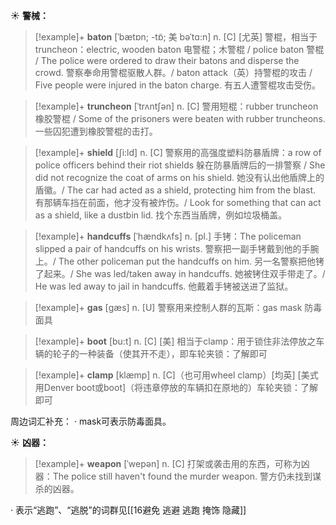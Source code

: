 ☀ <span class="category">**警械：**</span>
>[!example]+ <span class="vocabulary">**baton**</span> [ˈbætɒn; -tɒ̃; 美 bəˈtɑ:n]
> <span class="definition">n. [C] [尤英] 警棍，相当于truncheon：</span>electric, wooden baton 电警棍；木警棍 / police baton 警棍 / The police were ordered to draw their batons and disperse the crowd. 警察奉命用警棍驱散人群。/ baton attack（英）持警棍的攻击 / Five people were injured in the baton charge. 有五人遭警棍攻击受伤。
                      
>[!example]+ <span class="vocabulary">**truncheon**</span> [ˈtrʌntʃən]
> <span class="definition">n. [C] 警用短棍：</span>rubber truncheon 橡胶警棍 / Some of the prisoners were beaten with rubber truncheons. 一些囚犯遭到橡胶警棍的击打。

>[!example]+ <span class="vocabulary">**shield**</span> [ʃi:ld]
> <span class="definition">n. [C] 警察用的高强度塑料防暴盾牌：</span>a row of police officers behind their riot shields 躲在防暴盾牌后的一排警察 / She did not recognize the coat of arms on his shield. 她没有认出他盾牌上的盾徽。/ The car had acted as a shield, protecting him from the blast. 有那辆车挡在前面，他才没有被炸伤。/ Look for something that can act as a shield, like a dustbin lid. 找个东西当盾牌，例如垃圾桶盖。           

>[!example]+ <span class="vocabulary">**handcuffs**</span> [ˈhændkʌfs]
> <span class="definition">n. [pl.] 手铐：</span>The policeman slipped a pair of handcuffs on his wrists. 警察把一副手铐戴到他的手腕上。/ The other policeman put the handcuffs on him. 另一名警察把他铐了起来。/ She was led/taken away in handcuffs. 她被铐住双手带走了。/ He was led away to jail in handcuffs. 他戴着手铐被送进了监狱。

>[!example]+ <span class="vocabulary">**gas**</span> [ɡæs] 
> <span class="definition">n. [U] 警察用来控制人群的瓦斯：</span>gas mask 防毒面具

>[!example]+ <span class="vocabulary">**boot**</span> [bu:t] 
> <span class="definition">n. [C] [美] 相当于clamp：用于锁住非法停放之车辆的轮子的一种装备（使其开不走），即车轮夹锁：</span>了解即可
           
>[!example]+ <span class="vocabulary">**clamp**</span> [klæmp]
> <span class="definition">n. [C]（也可用wheel clamp）[均英] [美式用Denver boot或boot]（将违章停放的车辆扣在原地的）车轮夹锁：</span>了解即可
 
周边词汇补充：
· mask可表示防毒面具。

☀ <span class="category">**凶器：**</span>
>[!example]+ <span class="vocabulary">**weapon**</span> [ˈwepən] 
> <span class="definition">n. [C] 打架或袭击用的东西，可称为凶器：</span>The police still haven't found the murder weapon. 警方仍未找到谋杀的凶器。

· 表示“逃跑”、“逃脱”的词群见[[16避免 逃避 逃跑 掩饰 隐藏]]
